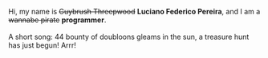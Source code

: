 Hi, my name is ~~Guybrush Threepwood~~ **Luciano Federico Pereira**, and I am a ~~wannabe pirate~~ **programmer**.<br><br>A short song: 44 bounty of doubloons gleams in the sun, a treasure hunt has just begun! Arrr!
